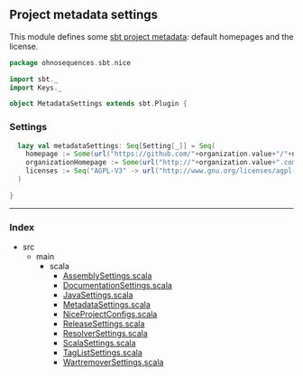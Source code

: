 ## Project metadata settings

This module defines some [sbt project metadata](http://www.scala-sbt.org/release/docs/Howto/metadata.html):
default homepages and the license.


```scala
package ohnosequences.sbt.nice

import sbt._
import Keys._

object MetadataSettings extends sbt.Plugin {
```

### Settings

```scala
  lazy val metadataSettings: Seq[Setting[_]] = Seq(
    homepage := Some(url("https://github.com/"+organization.value+"/"+name.value)),
    organizationHomepage := Some(url("http://"+organization.value+".com")),
    licenses := Seq("AGPL-V3" -> url("http://www.gnu.org/licenses/agpl-3.0.txt"))
  )

}

```


------

### Index

+ src
  + main
    + scala
      + [AssemblySettings.scala][main/scala/AssemblySettings.scala]
      + [DocumentationSettings.scala][main/scala/DocumentationSettings.scala]
      + [JavaSettings.scala][main/scala/JavaSettings.scala]
      + [MetadataSettings.scala][main/scala/MetadataSettings.scala]
      + [NiceProjectConfigs.scala][main/scala/NiceProjectConfigs.scala]
      + [ReleaseSettings.scala][main/scala/ReleaseSettings.scala]
      + [ResolverSettings.scala][main/scala/ResolverSettings.scala]
      + [ScalaSettings.scala][main/scala/ScalaSettings.scala]
      + [TagListSettings.scala][main/scala/TagListSettings.scala]
      + [WartremoverSettings.scala][main/scala/WartremoverSettings.scala]

[main/scala/AssemblySettings.scala]: AssemblySettings.scala.md
[main/scala/DocumentationSettings.scala]: DocumentationSettings.scala.md
[main/scala/JavaSettings.scala]: JavaSettings.scala.md
[main/scala/MetadataSettings.scala]: MetadataSettings.scala.md
[main/scala/NiceProjectConfigs.scala]: NiceProjectConfigs.scala.md
[main/scala/ReleaseSettings.scala]: ReleaseSettings.scala.md
[main/scala/ResolverSettings.scala]: ResolverSettings.scala.md
[main/scala/ScalaSettings.scala]: ScalaSettings.scala.md
[main/scala/TagListSettings.scala]: TagListSettings.scala.md
[main/scala/WartremoverSettings.scala]: WartremoverSettings.scala.md